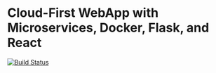 # Cloud-First WebApp with Microservices, Docker, Flask, and React

[![Build Status](https://travis-ci.org/escarfrisf/webapp-app.svg?branch=master)](https://travis-ci.org/escarfrisf/webapp-app)
